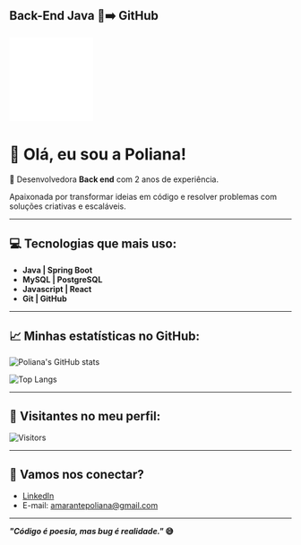 
## Back-End Java 🚀➡️ GitHub

[![Java to GitHub Animation](./assets/java_to_github_small.gif)](https://github.com/POLLY1515)



# 👋 Olá, eu sou a Poliana!

🚀 Desenvolvedora **Back end** com 2 anos de experiência.

Apaixonada por transformar ideias em código e resolver problemas com soluções criativas e escaláveis.

---

## 💻 Tecnologias que mais uso:

- **Java | Spring Boot**
- **MySQL | PostgreSQL**
- **Javascript |  React**
- **Git | GitHub**

---

## 📈 Minhas estatísticas no GitHub:

![Poliana's GitHub stats](https://github-readme-stats.vercel.app/api?username=POLLY1515&show_icons=true&theme=tokyonight)

![Top Langs](https://github-readme-stats.vercel.app/api/top-langs/?username=POLLY1515&layout=compact&theme=tokyonight)

---

## 🚀 Visitantes no meu perfil:

![Visitors](https://komarev.com/ghpvc/?username=POLLY1515&color=blue)

---

## 🤝 Vamos nos conectar?

- [LinkedIn](https://www.linkedin.com/in/poliana-beatriz-amarante/)
- E-mail: amarantepoliana@gmail.com

---

**_"Código é poesia, mas bug é realidade."_ 😅**











  
